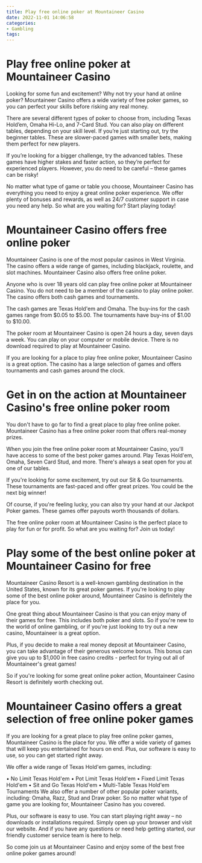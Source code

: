 ```yaml
---
title: Play free online poker at Mountaineer Casino
date: 2022-11-01 14:06:58
categories:
- Gambling
tags:
---
```



#  Play free online poker at Mountaineer Casino

Looking for some fun and excitement? Why not try your hand at online poker? Mountaineer Casino offers a wide variety of free poker games, so you can perfect your skills before risking any real money.

There are several different types of poker to choose from, including Texas Hold’em, Omaha Hi-Lo, and 7-Card Stud. You can also play on different tables, depending on your skill level. If you’re just starting out, try the beginner tables. These are slower-paced games with smaller bets, making them perfect for new players.

If you’re looking for a bigger challenge, try the advanced tables. These games have higher stakes and faster action, so they’re perfect for experienced players. However, you do need to be careful – these games can be risky!

No matter what type of game or table you choose, Mountaineer Casino has everything you need to enjoy a great online poker experience. We offer plenty of bonuses and rewards, as well as 24/7 customer support in case you need any help. So what are you waiting for? Start playing today!

#  Mountaineer Casino offers free online poker

Mountaineer Casino is one of the most popular casinos in West Virginia. The casino offers a wide range of games, including blackjack, roulette, and slot machines. Mountaineer Casino also offers free online poker.

Anyone who is over 18 years old can play free online poker at Mountaineer Casino. You do not need to be a member of the casino to play online poker. The casino offers both cash games and tournaments.

The cash games are Texas Hold'em and Omaha. The buy-ins for the cash games range from $0.05 to $5.00. The tournaments have buy-ins of $1.00 to $10.00.

The poker room at Mountaineer Casino is open 24 hours a day, seven days a week. You can play on your computer or mobile device. There is no download required to play at Mountaineer Casino.

If you are looking for a place to play free online poker, Mountaineer Casino is a great option. The casino has a large selection of games and offers tournaments and cash games around the clock.

#  Get in on the action at Mountaineer Casino's free online poker room

You don't have to go far to find a great place to play free online poker. Mountaineer Casino has a free online poker room that offers real-money prizes.

When you join the free online poker room at Mountaineer Casino, you'll have access to some of the best poker games around. Play Texas Hold'em, Omaha, Seven Card Stud, and more. There's always a seat open for you at one of our tables.

If you're looking for some excitement, try out our Sit & Go tournaments. These tournaments are fast-paced and offer great prizes. You could be the next big winner!

Of course, if you're feeling lucky, you can also try your hand at our Jackpot Poker games. These games offer payouts worth thousands of dollars.

The free online poker room at Mountaineer Casino is the perfect place to play for fun or for profit. So what are you waiting for? Join us today!

#  Play some of the best online poker at Mountaineer Casino for free

Mountaineer Casino Resort is a well-known gambling destination in the United States, known for its great poker games. If you're looking to play some of the best online poker around, Mountaineer Casino is definitely the place for you.

One great thing about Mountaineer Casino is that you can enjoy many of their games for free. This includes both poker and slots. So if you're new to the world of online gambling, or if you're just looking to try out a new casino, Mountaineer is a great option.

Plus, if you decide to make a real money deposit at Mountaineer Casino, you can take advantage of their generous welcome bonus. This bonus can give you up to $1,000 in free casino credits - perfect for trying out all of Mountaineer's great games!

So if you're looking for some great online poker action, Mountaineer Casino Resort is definitely worth checking out.

#  Mountaineer Casino offers a great selection of free online poker games

If you are looking for a great place to play free online poker games, Mountaineer Casino is the place for you. We offer a wide variety of games that will keep you entertained for hours on end. Plus, our software is easy to use, so you can get started right away.

We offer a wide range of Texas Hold'em games, including:

• No Limit Texas Hold'em
• Pot Limit Texas Hold'em
• Fixed Limit Texas Hold'em
• Sit and Go Texas Hold'em
• Multi-Table Texas Hold'em Tournaments
We also offer a number of other popular poker variants, including: Omaha, Razz, Stud and Draw poker. So no matter what type of game you are looking for, Mountaineer Casino has you covered.

Plus, our software is easy to use. You can start playing right away – no downloads or installations required. Simply open up your browser and visit our website. And if you have any questions or need help getting started, our friendly customer service team is here to help.

So come join us at Mountaineer Casino and enjoy some of the best free online poker games around!